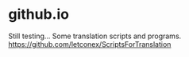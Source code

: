 # github.io
Still testing...
Some translation scripts and programs.
<br>
https://github.com/letconex/ScriptsForTranslation
